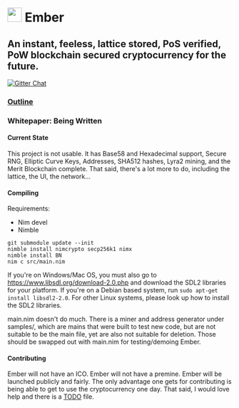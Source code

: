 # <img src="https://github.com/kayabaNerve/Ember/raw/master/logos/logo32.png" height="32px"/> Ember

## An instant, feeless, lattice stored, PoS verified, PoW blockchain secured cryptocurrency for the future.

[![Gitter Chat](https://badges.gitter.im/gitterHQ/gitter.png)](https://gitter.im/EmberCrypto/Lobby)

### [Outline](https://medium.com/@EmberCrypto/ember-cryptocurrency-d0df75e8170f)
### Whitepaper: Being  Written

#### Current State
This project is not usable. It has Base58 and Hexadecimal support, Secure RNG, Elliptic Curve Keys, Addresses, SHA512 hashes, Lyra2 mining, and the Merit Blockchain complete. That said, there's a lot more to do, including the lattice, the UI, the network...

#### Compiling

Requirements:

- Nim devel
- Nimble

```
git submodule update --init
nimble install nimcrypto secp256k1 nimx
nimble install BN
nim c src/main.nim
```
If you're on Windows/Mac OS, you must also go to https://www.libsdl.org/download-2.0.php and download the SDL2 libraries for your platform.
If you're on a Debian based system, run `sudo apt-get install libsdl2-2.0`.
For other Linux systems, please look up how to install the SDL2 libraries.

main.nim doesn't do much. There is a miner and address generator under samples/, which are mains that were built to test new code, but are not suitable to be the main file, yet are also not suitable for deletion. Those should be swapped out with main.nim for testing/demoing Ember.

#### Contributing
Ember will not have an ICO. Ember will not have a premine. Ember will be launched publicly and fairly. The only advantage one gets for contributing is being able to get to use the cryptocurrency one day. That said, I would love help and there is a [TODO](https://github.com/kayabaNerve/Ember/blob/master/TODO.md) file.
